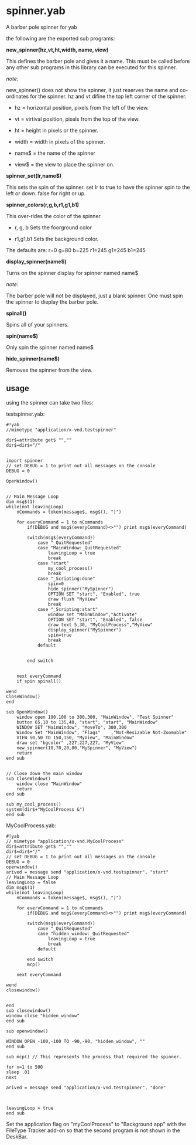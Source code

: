 # spinner.yab
A barber pole spinner for yab

the following are the exported sub programs:

**new_spinner(hz,vt,ht,width, name$, view$)**

This defines the barber pole and gives it a name. This must be called before any other sub programs in this library can be executed for this spinner.
 
*note:*

new_spinner() does not show the spinner, it just reserves the name and co-ordinates for the spinner. hz and vt difine the top left corner of the spinner.

* hz = horizontal position, pixels from the left of the view.

* vt = virtival position, pixels from the top of the view.

* ht = height in pixels or the spinner.

* width = width in pixels of the spinner.

* name$ = the name of the spinner

* view$ = the view to place the spinner on.

**spinner_set(lr,name$)**

This sets the spin of the spinner. set lr to true to have the spinner spin to the left or down. false for right or up.


**spinner_colors(r,g,b,r1,g1,b1)**

This over-rides the color of the spinner.

* r, g, b Sets the foorground color

* r1,g1,b1 Sets the background color.

The defaults are:
r=0 g=80 b=225 r1=245 g1=245 b1=245 


**display_spinner(name$)**

Turns on the spinner display for spinner named name$

*note:*

The barber pole will not be displayed, just a blank spinner. One must spin the spinner to dieplay the barber pole.


**spinall()**

Spins all of your spinners.

**spin(name$)**

Only spin the spinner named name$

**hide_spinner(name$)**

Removes the spinner from the view.


## usage

using the spinner can take two files:


testspinner.yab:

	#!yab
	//mimetype "application/x-vnd.testspinner"

	dir$=attribute get$ "",""
	dir$=dir$+"/"
	
	
	import spinner
	// set DEBUG = 1 to print out all messages on the console
	DEBUG = 0
	
	OpenWindow()
	
	
	// Main Message Loop
	dim msg$(1)
	while(not leavingLoop)
		nCommands = token(message$, msg$(), "|")
	
		for everyCommand = 1 to nCommands
			if(DEBUG and msg$(everyCommand)<>"") print msg$(everyCommand)
	
			switch(msg$(everyCommand))
				case "_QuitRequested"
				case "MainWindow:_QuitRequested"
					leavingLoop = true
					break
				case "start"
					my_cool_process()
					break
				case "_Scripting:done"
					spin=0
					hide_spinner("MySpinner")
					OPTION SET "start", "Enabled", true
					draw flush "MyView"
					break
				case "_Scripting:start"	
					window set "MainWindow","Activate"
					OPTION SET "start", "Enabled", false
					draw text 5,30, "MyCoolProcess","MyView"				
					display_spinner("MySpinner")
					spin=true
					break
				default
				
					
			end switch
				
	
		next everyCommand
		if spin spinall()
	
	wend
	CloseWindow()
	end
	
	sub OpenWindow()
		window open 100,100 to 300,300, "MainWindow", "Test Spinner"
		button 65,10 to 135,40, "start", "start", "MainWindow"
		WINDOW SET "MainWindow", "MoveTo", 300,300
		Window Set "MainWindow", "Flags"	,"Not-Resizable Not-Zoomable"
		VIEW 50,50 TO 150,150, "MyView", "MainWindow"
		draw set "bgcolor" ,227,227,227, "MyView"
		new_spinner(10,70,20,80,"MySpinner", "MyView")
		return
	end sub
	
	
	// Close down the main window
	sub CloseWindow()
		window close "MainWindow"
		return
	end sub
	
	sub my_cool_process()
	system(dir$+"MyCoolProcess &")
	end sub

MyCoolProcess.yab:

	#!yab
	// mimetype "application/x-vnd.MyCoolProcess"
	dir$=attribute get$ "",""
	dir$=dir$+"/"
	// set DEBUG = 1 to print out all messages on the console
	DEBUG = 0
	openwindow()
	arived = message send "application/x-vnd.testspinner", "start"
	// Main Message Loop
	leavingLoop = false
	dim msg$(1)
	while(not leavingLoop)
		nCommands = token(message$, msg$(), "|")
	
		for everyCommand = 1 to nCommands
			if(DEBUG and msg$(everyCommand)<>"") print msg$(everyCommand)
	
			switch(msg$(everyCommand))
				case "_QuitRequested"
				case "hidden_window:_QuitRequested"
					leavingLoop = true
					break
				default
					
			end switch
			mcp()
	
		next everyCommand
	
	wend
	closewindow()
	
	
	end
	sub closewindow()
	window close "hidden_window"
	end sub
	
	sub openwindow()
	
	WINDOW OPEN -100,-100 TO -90,-90, "hidden_window", ""
	end sub
	
	sub mcp() // This represents the process that required the spinner.
	
	for x=1 to 500
	sleep .01
	next
	
	arived = message send "application/x-vnd.testspinner", "done"
	
	
	
	leavingLoop = true
	end sub

Set the application flag on "myCoolProcess" to "Background app" with the FileType Tracker add-on so that the second program is not shown in the DeskBar.